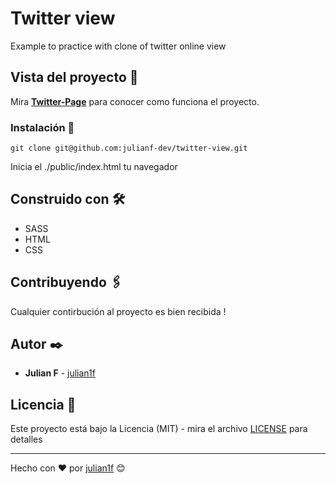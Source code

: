 # Twitter view
Example to practice with clone of twitter online view


## Vista del proyecto 🚀

Mira **[Twitter-Page](https://julianf-dev.github.io/twitter-view/)** para conocer como funciona el proyecto.


### Instalación 🔧

```
git clone git@github.com:julianf-dev/twitter-view.git
```

Inicia el ./public/index.html  tu navegador


## Construido con 🛠️

* SASS
* HTML
* CSS

## Contribuyendo 🖇️

Cualquier contirbución al proyecto es bien recibida ! 

## Autor ✒️

* **Julian F**  - [julian1f](https://github.com/julianf-dev)


## Licencia 📄

Este proyecto está bajo la Licencia (MIT) - mira el archivo [LICENSE](LICENSE) para detalles

---
Hecho con ❤️ por [julian1f](https://github.com/julianf-dev) 😊